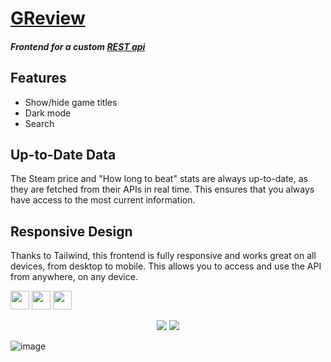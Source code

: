 # <a href="https://ihascats.github.io/game-review/" target="_blank" rel="noopener">GReview</a>

##### Frontend for a custom <a href="https://github.com/ihascats/api" target="_blank" rel="noopener">REST api</a>

## Features
<ul>
<li>Show/hide game titles</li>
<li>Dark mode</li>
<li>Search</li>
</ul>

## Up-to-Date Data
The Steam price and "How long to beat" stats are always up-to-date, as they are fetched from their APIs in real time. This ensures that you always have access to the most current information.

## Responsive Design
Thanks to Tailwind, this frontend is fully responsive and works great on all devices, from desktop to mobile. This allows you to access and use the API from anywhere, on any device.

<p>
  <img src="https://img.shields.io/badge/React.js-3C005A?style=for-the-badge&logo=react&logoColor=white" height=30>
  <img src="https://img.shields.io/badge/JavaScript-3C005A?style=for-the-badge&logo=javascript&logoColor=white" height=30>
  <img src="https://img.shields.io/badge/Tailwindcss-3C005A?style=for-the-badge&logo=tailwindcss&logoColor=white" height=30>
</p>

<div align="center">
  <img src="https://user-images.githubusercontent.com/94207512/198849547-5a59b1d9-fe8f-4565-b79d-c75b122bfce5.png">
  <img src="https://user-images.githubusercontent.com/94207512/198849435-9ccc0d8d-0ce6-4bc7-b79b-292217c3b228.png">
</div>

![image](https://user-images.githubusercontent.com/94207512/198849776-dee4c766-7869-496c-a980-1fa83fb4df8f.png)
